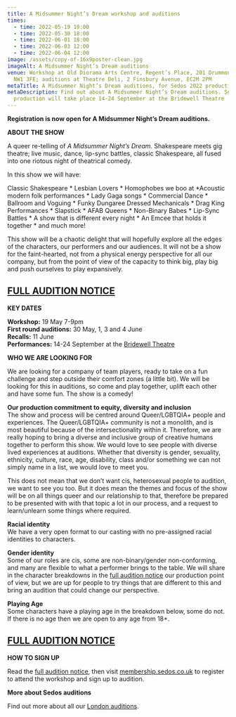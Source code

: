 ```yaml
---
title: A Midsummer Night’s Dream workshop and auditions
times:
  - time: 2022-05-19 19:00
  - time: 2022-05-30 18:00
  - time: 2022-06-01 18:00
  - time: 2022-06-03 12:00
  - time: 2022-06-04 12:00
image: /assets/copy-of-16x9poster-clean.jpg
imageAlt: A Midsummer Night’s Dream auditions
venue: Workshop at Old Diorama Arts Centre, Regent’s Place, 201 Drummond Street,
  NW1 3FE; auditions at Theatre Deli, 2 Finsbury Avenue, EC2M 2PM
metaTitle: A Midsummer Night’s Dream auditions, for Sedos 2022 production
metaDescription: Find out about A Midsummer Night’s Dream auditions. Sedos
  production will take place 14-24 September at the Bridewell Theatre
---
```

**Registration is now open for A Midsummer Night’s Dream auditions.**

**ABOUT THE SHOW**

A queer re-telling of *A Midsummer Night’s Dream*. Shakespeare meets gig theatre; live music, dance, lip-sync battles, classic Shakespeare, all fused into one riotous night of theatrical comedy.

In this show we will have:

Classic Shakespeare \* Lesbian Lovers \* Homophobes we boo at \*Acoustic modern folk performances \* Lady Gaga songs \* Commercial Dance \* Ballroom and Voguing \* Funky Dungaree Dressed Mechanicals \* Drag King Performances \* Slapstick \* AFAB Queens \* Non-Binary Babes \* Lip-Sync Battles \* A show that is different every night \* An Emcee that holds it together * and much more!

This show will be a chaotic delight that will hopefully explore all the edges of the characters, our performers and our audiences. It will not be a show for the faint-hearted, not from a physical energy perspective for all our company, but from the point of view of the capacity to think big, play big and push ourselves to play expansively.

## [FULL AUDITION NOTICE](https://drive.google.com/file/d/1-Qemw0eOQu5R6SwEJ5EXxC5jpM3vfMjj/view)

**KEY DATES**

**Workshop:** 19 May 7-9pm\
**First round auditions:** 30 May, 1, 3 and 4 June\
**Recalls:** 11 June \
**Performances:** 14-24 September at the [Bridewell Theatre](https://sedos.co.uk/venues/bridewell)

**WHO WE ARE LOOKING FOR**

We are looking for a company of team players, ready to take on a fun challenge and step outside their comfort zones (a little bit). We will be looking for this in auditions, so come and play together, uplift each other and have some fun. The show is a comedy!

**Our production commitment to equity, diversity and inclusion**\
The show and process will be centred around Queer/LGBTQIA+ people and experiences. The Queer/LGBTQIA+ community is not a monolith, and is most beautiful because of the intersectionality within it. Therefore, we are really hoping to bring a diverse and inclusive group of creative humans together to perform this show. We would love to see people with diverse lived experiences at auditions. Whether that diversity is gender, sexuality, ethnicity, culture, race, age, disability, class and/or something we can not simply name in a list, we would love to meet you.

This does not mean that we don’t want cis, heterosexual people to audition, we want to see you too. But it does mean the themes and focus of the show will be on all things queer and our relationship to that, therefore be prepared to be presented with with that topic a lot in our process, and a request to learn/unlearn some things where required.

**Racial identity**\
We have a very open format to our casting with no pre-assigned racial identities to characters.

**Gender identity**\
Some of our roles are cis, some are non-binary/gender non-conforming, and many are flexible to what a performer brings to the table. We will share in the character breakdowns in the [full audition notice](https://drive.google.com/file/d/1-Qemw0eOQu5R6SwEJ5EXxC5jpM3vfMjj/view) our production point of view, but we are up for people to try things that are different to this and bring an audition that could change our perspective.

**Playing Age**\
Some characters have a playing age in the breakdown below, some do not. If there is no age then we are open to any age from 18+.

## [FULL AUDITION NOTICE](https://drive.google.com/file/d/1-Qemw0eOQu5R6SwEJ5EXxC5jpM3vfMjj/view)

**HOW TO SIGN UP**

Read the [full audition notice](https://drive.google.com/file/d/1-Qemw0eOQu5R6SwEJ5EXxC5jpM3vfMjj/view), then visit [membership.sedos.co.uk](membership.sedos.co.uk) to register to attend the workshop and sign up to audition. 

**More about Sedos auditions**

Find out more about all our [London auditions](https://sedos.co.uk/get-involved).